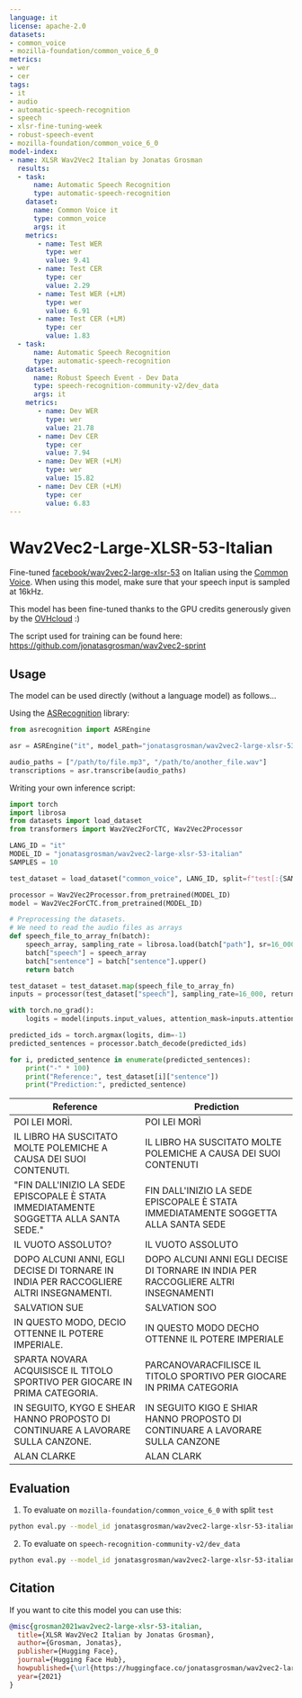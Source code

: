 ```yaml
---
language: it
license: apache-2.0
datasets:
- common_voice
- mozilla-foundation/common_voice_6_0
metrics:
- wer
- cer
tags:
- it
- audio
- automatic-speech-recognition
- speech
- xlsr-fine-tuning-week
- robust-speech-event
- mozilla-foundation/common_voice_6_0
model-index:
- name: XLSR Wav2Vec2 Italian by Jonatas Grosman
  results:
  - task: 
      name: Automatic Speech Recognition 
      type: automatic-speech-recognition
    dataset:
      name: Common Voice it
      type: common_voice
      args: it
    metrics:
       - name: Test WER
         type: wer
         value: 9.41
       - name: Test CER
         type: cer
         value: 2.29
       - name: Test WER (+LM)
         type: wer
         value: 6.91
       - name: Test CER (+LM)
         type: cer
         value: 1.83
  - task: 
      name: Automatic Speech Recognition
      type: automatic-speech-recognition
    dataset:
      name: Robust Speech Event - Dev Data
      type: speech-recognition-community-v2/dev_data
      args: it
    metrics:
       - name: Dev WER
         type: wer
         value: 21.78
       - name: Dev CER
         type: cer
         value: 7.94
       - name: Dev WER (+LM)
         type: wer
         value: 15.82
       - name: Dev CER (+LM)
         type: cer
         value: 6.83
---
```


# Wav2Vec2-Large-XLSR-53-Italian

Fine-tuned [facebook/wav2vec2-large-xlsr-53](https://huggingface.co/facebook/wav2vec2-large-xlsr-53) on Italian using the [Common Voice](https://huggingface.co/datasets/common_voice).
When using this model, make sure that your speech input is sampled at 16kHz.

This model has been fine-tuned thanks to the GPU credits generously given by the [OVHcloud](https://www.ovhcloud.com/en/public-cloud/ai-training/) :)

The script used for training can be found here: https://github.com/jonatasgrosman/wav2vec2-sprint

## Usage

The model can be used directly (without a language model) as follows...

Using the [ASRecognition](https://github.com/jonatasgrosman/asrecognition) library:

```python
from asrecognition import ASREngine

asr = ASREngine("it", model_path="jonatasgrosman/wav2vec2-large-xlsr-53-italian")

audio_paths = ["/path/to/file.mp3", "/path/to/another_file.wav"]
transcriptions = asr.transcribe(audio_paths)
```

Writing your own inference script:

```python
import torch
import librosa
from datasets import load_dataset
from transformers import Wav2Vec2ForCTC, Wav2Vec2Processor

LANG_ID = "it"
MODEL_ID = "jonatasgrosman/wav2vec2-large-xlsr-53-italian"
SAMPLES = 10

test_dataset = load_dataset("common_voice", LANG_ID, split=f"test[:{SAMPLES}]")

processor = Wav2Vec2Processor.from_pretrained(MODEL_ID)
model = Wav2Vec2ForCTC.from_pretrained(MODEL_ID)

# Preprocessing the datasets.
# We need to read the audio files as arrays
def speech_file_to_array_fn(batch):
    speech_array, sampling_rate = librosa.load(batch["path"], sr=16_000)
    batch["speech"] = speech_array
    batch["sentence"] = batch["sentence"].upper()
    return batch

test_dataset = test_dataset.map(speech_file_to_array_fn)
inputs = processor(test_dataset["speech"], sampling_rate=16_000, return_tensors="pt", padding=True)

with torch.no_grad():
    logits = model(inputs.input_values, attention_mask=inputs.attention_mask).logits

predicted_ids = torch.argmax(logits, dim=-1)
predicted_sentences = processor.batch_decode(predicted_ids)

for i, predicted_sentence in enumerate(predicted_sentences):
    print("-" * 100)
    print("Reference:", test_dataset[i]["sentence"])
    print("Prediction:", predicted_sentence)
```

| Reference  | Prediction |
| ------------- | ------------- |
| POI LEI MORÌ. | POI LEI MORÌ |
| IL LIBRO HA SUSCITATO MOLTE POLEMICHE A CAUSA DEI SUOI CONTENUTI. | IL LIBRO HA SUSCITATO MOLTE POLEMICHE A CAUSA DEI SUOI CONTENUTI |
| "FIN DALL'INIZIO LA SEDE EPISCOPALE È STATA IMMEDIATAMENTE SOGGETTA ALLA SANTA SEDE." | FIN DALL'INIZIO LA SEDE EPISCOPALE È STATA IMMEDIATAMENTE SOGGETTA ALLA SANTA SEDE |
| IL VUOTO ASSOLUTO? | IL VUOTO ASSOLUTO |
| DOPO ALCUNI ANNI, EGLI DECISE DI TORNARE IN INDIA PER RACCOGLIERE ALTRI INSEGNAMENTI. | DOPO ALCUNI ANNI EGLI DECISE DI TORNARE IN INDIA PER RACCOGLIERE ALTRI INSEGNAMENTI |
| SALVATION SUE | SALVATION SOO |
| IN QUESTO MODO, DECIO OTTENNE IL POTERE IMPERIALE. | IN QUESTO MODO DECHO OTTENNE IL POTERE IMPERIALE |
| SPARTA NOVARA ACQUISISCE IL TITOLO SPORTIVO PER GIOCARE IN PRIMA CATEGORIA. | PARCANOVARACFILISCE IL TITOLO SPORTIVO PER GIOCARE IN PRIMA CATEGORIA |
| IN SEGUITO, KYGO E SHEAR HANNO PROPOSTO DI CONTINUARE A LAVORARE SULLA CANZONE. | IN SEGUITO KIGO E SHIAR HANNO PROPOSTO DI CONTINUARE A LAVORARE SULLA CANZONE |
| ALAN CLARKE | ALAN CLARK |

## Evaluation

1. To evaluate on `mozilla-foundation/common_voice_6_0` with split `test`

```bash
python eval.py --model_id jonatasgrosman/wav2vec2-large-xlsr-53-italian --dataset mozilla-foundation/common_voice_6_0 --config it --split test
```

2. To evaluate on `speech-recognition-community-v2/dev_data`

```bash
python eval.py --model_id jonatasgrosman/wav2vec2-large-xlsr-53-italian --dataset speech-recognition-community-v2/dev_data --config it --split validation --chunk_length_s 5.0 --stride_length_s 1.0
```

## Citation
If you want to cite this model you can use this:

```bibtex
@misc{grosman2021wav2vec2-large-xlsr-53-italian,
  title={XLSR Wav2Vec2 Italian by Jonatas Grosman},
  author={Grosman, Jonatas},
  publisher={Hugging Face},
  journal={Hugging Face Hub},
  howpublished={\url{https://huggingface.co/jonatasgrosman/wav2vec2-large-xlsr-53-italian}},
  year={2021}
}
```